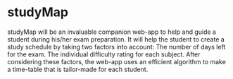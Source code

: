 # studyMap
studyMap will be an invaluable companion web-app to help and guide a student during his/her exam preparation. It will help the student to create a study schedule by taking two factors into account:  The number of days left for the exam. The individual difficulty rating for each subject.   After considering these factors, the web-app uses an efficient algorithm to make a time-table that is tailor-made for each student.
